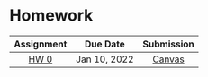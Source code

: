 # Homework

| Assignment | Due Date | Submission|
|:----------:|:--------:|:----------:|
| [HW 0](/hw0/) | Jan 10, 2022 | [Canvas](https://canvas.rice.edu/courses/48366/assignments/231438) |
